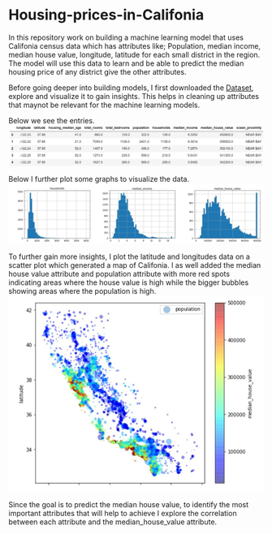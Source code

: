 # Housing-prices-in-Califonia
In this repository work on building a machine learning model that uses Califonia census data which has attributes like; Population, median income, median house value, longitude, latitude for each small district in the region.
The model will use this data to learn and be able to predict the median housing price of any district give the other attributes.

Before going deeper into building models, I first downloaded the [Dataset]( https://raw.githubusercontent.com/ageron/handson-ml2/master/datasets/housing/housing.tgz), explore and visualize it to gain insights. This helps in cleaning up attributes that maynot be relevant for the machine learning models.

Below we see the entries.
![Data](data_columns.JPG)

Below I further plot some graphs to visualize the data.
![Data](Graphs.JPG)

To further gain more insights, I plot the latitude and longitudes data on a scatter plot which generated a map of Califonia. I as well added the median house value attribute and population attribute with more red spots indicating areas where the house value is high while the bigger bubbles showing areas where the population is high.
![Data](Visualization.JPG)

Since the goal is to predict the median house value, to identify the most important attributes that will help to achieve I explore the correlation between each attribute and the median_house_value attribute.
